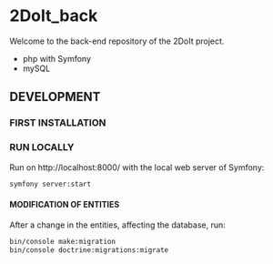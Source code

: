 # 2DoIt_back

Welcome to the back-end repository of the 2DoIt project.
- php with Symfony
- mySQL

## DEVELOPMENT

### FIRST INSTALLATION

### RUN LOCALLY

Run on http://localhost:8000/ with the local web server of Symfony:

```bash
symfony server:start
```

#### MODIFICATION OF ENTITIES

After a change in the entities, affecting the database, run:
```bash
bin/console make:migration
bin/console doctrine:migrations:migrate
```